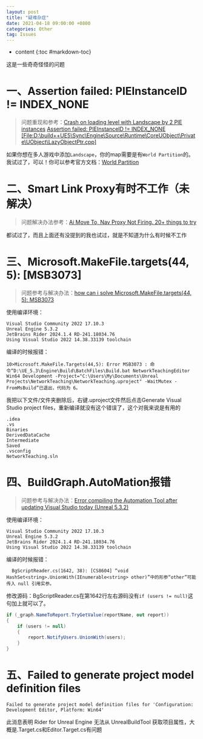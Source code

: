 ```yaml
---
layout: post
title: "疑难杂症"
date: 2021-04-18 09:00:00 +0800 
categories: Other
tag: Issues
---
```

* content
{:toc #markdown-toc}

这是一些奇奇怪怪的问题

<!-- more -->

# 一、Assertion failed: PIEInstanceID != INDEX_NONE

> 问题重现和参考：[Crash on loading level with Landscape by 2 PIE instances](https://issues.unrealengine.com/issue/UE-156921)
> [Assertion failed: PIEInstanceID != INDEX_NONE [File:D:\build++UE5\Sync\Engine\Source\Runtime\CoreUObject\Private\UObject\LazyObjectPtr.cpp]](https://forums.unrealengine.com/t/assertion-failed-pieinstanceid-index-none/563742)

如果你想在多人游戏中添加`Landscape`，你的map需要是有`World Partition`的。我试过了，可以！你可以参考官方文档：[World Partition](https://dev.epicgames.com/documentation/en-us/unreal-engine/world-partition-in-unreal-engine?application_version=5.0)

# 二、Smart Link Proxy有时不工作（未解决）

> 问题解决办法参考：[Ai Move To, Nav Proxy Not Firing. 20+ things to try](https://forums.unrealengine.com/t/fixed-ai-move-to-nav-proxy-not-firing-20-things-to-try/270575)
>

都试过了，而且上面还有没提到的我也试过，就是不知道为什么有时候不工作

# 三、Microsoft.MakeFile.targets(44, 5): [MSB3073]

> 问题参考与解决办法：[how can i solve Microsoft.MakeFile.targets(44, 5): MSB3073](https://forums.unrealengine.com/t/how-can-i-solve-microsoft-makefile-targets-44-5-msb3073/915780)

使用编译环境：
```
Visual Studio Community 2022 17.10.3
Unreal Engine 5.3.2
JetBrains Rider 2024.1.4 RD-241.18034.76
Using Visual Studio 2022 14.38.33139 toolchain
```

编译的时候报错：
```ABAP
10>Microsoft.MakeFile.Targets(44,5): Error MSB3073 : 命令“D:\UE_5.3\Engine\Build\BatchFiles\Build.bat NetworkTeachingEditor Win64 Development -Project="C:\Users\My\Documents\Unreal Projects\NetworkTeaching\NetworkTeaching.uproject" -WaitMutex -FromMsBuild”已退出，代码为 6。
```

我把以下文件/文件夹删除后，右键.uproject文件然后点击Generate Visual Studio project files，重新编译就没有这个错误了，这个对我来说是有用的

```
.idea
.vs
Binaries
DerivedDataCache
Intermediate
Saved
.vsconfig
NetworkTeaching.sln
```

# 四、BuildGraph.AutoMation报错

> 问题参考与解决办法：[Error compiling the Automation Tool after updating Visual Studio today (Unreal 5.3.2)](https://forums.unrealengine.com/t/error-compiling-the-automation-tool-after-updating-visual-studio-today-unreal-5-3-2/1393088)

使用编译环境：
```
Visual Studio Community 2022 17.10.3
Unreal Engine 5.3.2
JetBrains Rider 2024.1.4 RD-241.18034.76
Using Visual Studio 2022 14.38.33139 toolchain
```

编译的时候报错：
```ABAP
  BgScriptReader.cs(1642, 38): [CS8604] “void HashSet<string>.UnionWith(IEnumerable<string> other)”中的形参“other”可能传入 null 引用实参。
```

修改源码：BgScriptReader.cs在第1642行左右源码没有`if (users != null)`这句加上就可以了。

```c#
if (_graph.NameToReport.TryGetValue(reportName, out report))
{
    if (users != null)
    {
        report.NotifyUsers.UnionWith(users);
    }
}
```

# 五、Failed to generate project model definition files

```
Failed to generate project model definition files for 'Configuration: Development Editor, Platform: Win64'
```

此消息表明 Rider for Unreal Engine 无法从 UnrealBuildTool 获取项目属性，大概是.Target.cs和Editor.Target.cs有问题